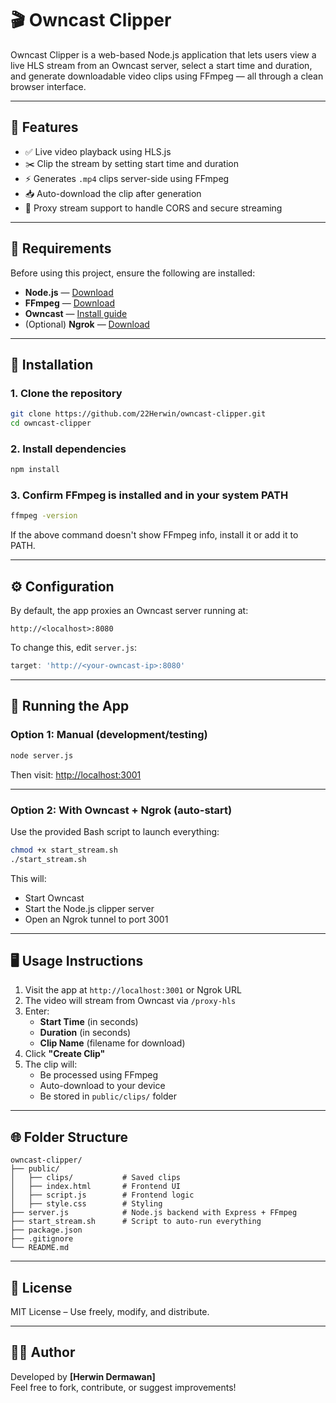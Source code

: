 # 🎬 Owncast Clipper

Owncast Clipper is a web-based Node.js application that lets users view a live HLS stream from an Owncast server, select a start time and duration, and generate downloadable video clips using FFmpeg — all through a clean browser interface.

---

## 🚀 Features

- ✅ Live video playback using HLS.js  
- ✂️ Clip the stream by setting start time and duration  
- ⚡ Generates `.mp4` clips server-side using FFmpeg  
- 📥 Auto-download the clip after generation  
- 🧩 Proxy stream support to handle CORS and secure streaming  

---

## 🧰 Requirements

Before using this project, ensure the following are installed:

- **Node.js** — [Download](https://nodejs.org/)  
- **FFmpeg** — [Download](https://ffmpeg.org/download.html)  
- **Owncast** — [Install guide](https://owncast.online/docs/)  
- (Optional) **Ngrok** — [Download](https://ngrok.com/)  

---

## 📁 Installation

### 1. Clone the repository

```bash
git clone https://github.com/22Herwin/owncast-clipper.git
cd owncast-clipper
```

### 2. Install dependencies

```bash
npm install
```

### 3. Confirm FFmpeg is installed and in your system PATH

```bash
ffmpeg -version
```

If the above command doesn't show FFmpeg info, install it or add it to PATH.

---

## ⚙️ Configuration

By default, the app proxies an Owncast server running at:

```
http://<localhost>:8080
```

To change this, edit `server.js`:

```js
target: 'http://<your-owncast-ip>:8080'
```

---

## 🏃 Running the App

### Option 1: Manual (development/testing)

```bash
node server.js
```

Then visit: [http://localhost:3001](http://localhost:3001)

---

### Option 2: With Owncast + Ngrok (auto-start)

Use the provided Bash script to launch everything:

```bash
chmod +x start_stream.sh
./start_stream.sh
```

This will:
- Start Owncast
- Start the Node.js clipper server
- Open an Ngrok tunnel to port 3001

---

## 🖥️ Usage Instructions

1. Visit the app at `http://localhost:3001` or Ngrok URL  
2. The video will stream from Owncast via `/proxy-hls`  
3. Enter:
   - **Start Time** (in seconds)  
   - **Duration** (in seconds)  
   - **Clip Name** (filename for download)  
4. Click **"Create Clip"**  
5. The clip will:
   - Be processed using FFmpeg  
   - Auto-download to your device  
   - Be stored in `public/clips/` folder  

---

## 🌐 Folder Structure

```
owncast-clipper/
├── public/
│   ├── clips/           # Saved clips
│   ├── index.html       # Frontend UI
│   ├── script.js        # Frontend logic
│   ├── style.css        # Styling
├── server.js            # Node.js backend with Express + FFmpeg
├── start_stream.sh      # Script to auto-run everything
├── package.json
├── .gitignore
└── README.md
```

---

## 📄 License

MIT License – Use freely, modify, and distribute.

---

## 👨‍💻 Author

Developed by **[Herwin Dermawan]**  
Feel free to fork, contribute, or suggest improvements!
